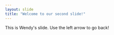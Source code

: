 ```yaml
---
layout: slide
title: "Welcome to our second slide!"
---
```

This is Wendy's slide.
Use the left arrow to go back!
